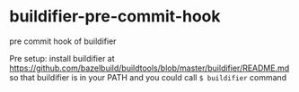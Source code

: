 # buildifier-pre-commit-hook
pre commit hook of buildifier

Pre setup: install buildifier at https://github.com/bazelbuild/buildtools/blob/master/buildifier/README.md so that buildifier is in your PATH and you could call `$ buildifier` command

